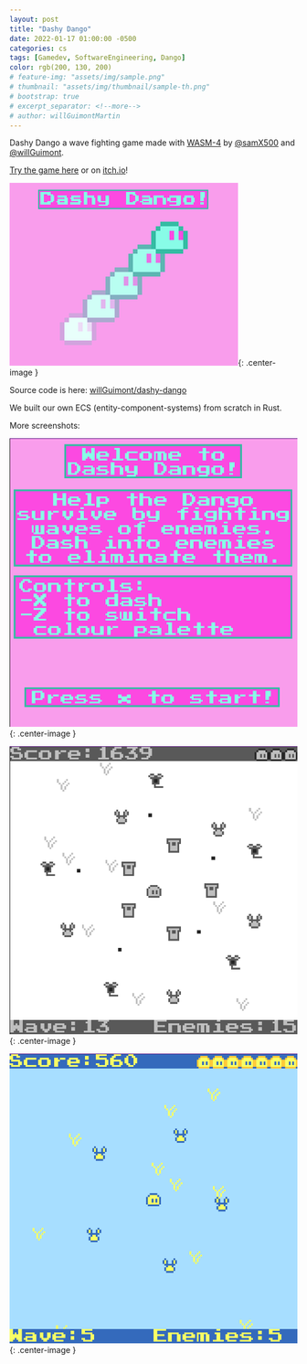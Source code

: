 ```yaml
---
layout: post
title: "Dashy Dango"
date: 2022-01-17 01:00:00 -0500
categories: cs
tags: [Gamedev, SoftwareEngineering, Dango]
color: rgb(200, 130, 200)
# feature-img: "assets/img/sample.png"
# thumbnail: "assets/img/thumbnail/sample-th.png"
# bootstrap: true
# excerpt_separator: <!--more-->
# author: willGuimontMartin
---
```


Dashy Dango a wave fighting game made with [WASM-4](https://wasm4.org/) by [@samX500](https://github.com/samX500) and [@willGuimont](https://github.com/willGuimont).

[Try the game here](https://willguimont.github.io/dashy-dango/) or on [itch.io](https://willguimont.itch.io/dashy-dango)!

![dash dango](https://raw.githubusercontent.com/willGuimont/dashy-dango/main/assets/art/DashyDangolong.png){: .center-image }

Source code is here: [willGuimont/dashy-dango](https://github.com/willGuimont/dashy-dango)

We built our own ECS (entity-component-systems) from scratch in Rust.

More screenshots:

![screenshot 1](https://raw.githubusercontent.com/willGuimont/dashy-dango/main/assets/art/dashy_1.png){: .center-image }

![screenshot 2](https://raw.githubusercontent.com/willGuimont/dashy-dango/main/assets/art/dashy_2.png){: .center-image }

![screenshot 3](https://raw.githubusercontent.com/willGuimont/dashy-dango/main/assets/art/dashy_3.png){: .center-image }
